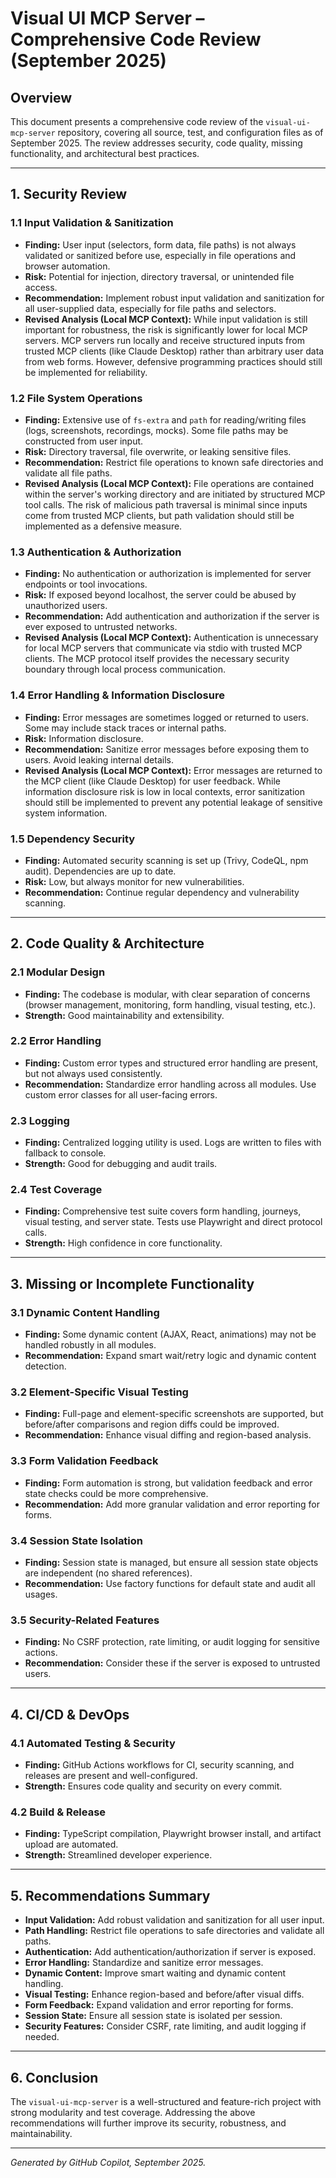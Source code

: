 # Visual UI MCP Server – Comprehensive Code Review (September 2025)

## Overview

This document presents a comprehensive code review of the `visual-ui-mcp-server` repository, covering all source, test, and configuration files as of September 2025. The review addresses security, code quality, missing functionality, and architectural best practices.

---

## 1. Security Review

### 1.1 Input Validation & Sanitization

- **Finding:** User input (selectors, form data, file paths) is not always validated or sanitized before use, especially in file operations and browser automation.
- **Risk:** Potential for injection, directory traversal, or unintended file access.
- **Recommendation:** Implement robust input validation and sanitization for all user-supplied data, especially for file paths and selectors.
- **Revised Analysis (Local MCP Context):** While input validation is still important for robustness, the risk is significantly lower for local MCP servers. MCP servers run locally and receive structured inputs from trusted MCP clients (like Claude Desktop) rather than arbitrary user data from web forms. However, defensive programming practices should still be implemented for reliability.

### 1.2 File System Operations

- **Finding:** Extensive use of `fs-extra` and `path` for reading/writing files (logs, screenshots, recordings, mocks). Some file paths may be constructed from user input.
- **Risk:** Directory traversal, file overwrite, or leaking sensitive files.
- **Recommendation:** Restrict file operations to known safe directories and validate all file paths.
- **Revised Analysis (Local MCP Context):** File operations are contained within the server's working directory and are initiated by structured MCP tool calls. The risk of malicious path traversal is minimal since inputs come from trusted MCP clients, but path validation should still be implemented as a defensive measure.

### 1.3 Authentication & Authorization

- **Finding:** No authentication or authorization is implemented for server endpoints or tool invocations.
- **Risk:** If exposed beyond localhost, the server could be abused by unauthorized users.
- **Recommendation:** Add authentication and authorization if the server is ever exposed to untrusted networks.
- **Revised Analysis (Local MCP Context):** Authentication is unnecessary for local MCP servers that communicate via stdio with trusted MCP clients. The MCP protocol itself provides the necessary security boundary through local process communication.

### 1.4 Error Handling & Information Disclosure

- **Finding:** Error messages are sometimes logged or returned to users. Some may include stack traces or internal paths.
- **Risk:** Information disclosure.
- **Recommendation:** Sanitize error messages before exposing them to users. Avoid leaking internal details.
- **Revised Analysis (Local MCP Context):** Error messages are returned to the MCP client (like Claude Desktop) for user feedback. While information disclosure risk is low in local contexts, error sanitization should still be implemented to prevent any potential leakage of sensitive system information.

### 1.5 Dependency Security

- **Finding:** Automated security scanning is set up (Trivy, CodeQL, npm audit). Dependencies are up to date.
- **Risk:** Low, but always monitor for new vulnerabilities.
- **Recommendation:** Continue regular dependency and vulnerability scanning.

---

## 2. Code Quality & Architecture

### 2.1 Modular Design

- **Finding:** The codebase is modular, with clear separation of concerns (browser management, monitoring, form handling, visual testing, etc.).
- **Strength:** Good maintainability and extensibility.

### 2.2 Error Handling

- **Finding:** Custom error types and structured error handling are present, but not always used consistently.
- **Recommendation:** Standardize error handling across all modules. Use custom error classes for all user-facing errors.

### 2.3 Logging

- **Finding:** Centralized logging utility is used. Logs are written to files with fallback to console.
- **Strength:** Good for debugging and audit trails.

### 2.4 Test Coverage

- **Finding:** Comprehensive test suite covers form handling, journeys, visual testing, and server state. Tests use Playwright and direct protocol calls.
- **Strength:** High confidence in core functionality.

---

## 3. Missing or Incomplete Functionality

### 3.1 Dynamic Content Handling

- **Finding:** Some dynamic content (AJAX, React, animations) may not be handled robustly in all modules.
- **Recommendation:** Expand smart wait/retry logic and dynamic content detection.

### 3.2 Element-Specific Visual Testing

- **Finding:** Full-page and element-specific screenshots are supported, but before/after comparisons and region diffs could be improved.
- **Recommendation:** Enhance visual diffing and region-based analysis.

### 3.3 Form Validation Feedback

- **Finding:** Form automation is strong, but validation feedback and error state checks could be more comprehensive.
- **Recommendation:** Add more granular validation and error reporting for forms.

### 3.4 Session State Isolation

- **Finding:** Session state is managed, but ensure all session state objects are independent (no shared references).
- **Recommendation:** Use factory functions for default state and audit all usages.

### 3.5 Security-Related Features

- **Finding:** No CSRF protection, rate limiting, or audit logging for sensitive actions.
- **Recommendation:** Consider these if the server is exposed to untrusted users.

---

## 4. CI/CD & DevOps

### 4.1 Automated Testing & Security

- **Finding:** GitHub Actions workflows for CI, security scanning, and releases are present and well-configured.
- **Strength:** Ensures code quality and security on every commit.

### 4.2 Build & Release

- **Finding:** TypeScript compilation, Playwright browser install, and artifact upload are automated.
- **Strength:** Streamlined developer experience.

---

## 5. Recommendations Summary

- **Input Validation:** Add robust validation and sanitization for all user input.
- **Path Handling:** Restrict file operations to safe directories and validate all paths.
- **Authentication:** Add authentication/authorization if server is exposed.
- **Error Handling:** Standardize and sanitize error messages.
- **Dynamic Content:** Improve smart waiting and dynamic content handling.
- **Visual Testing:** Enhance region-based and before/after visual diffs.
- **Form Feedback:** Expand validation and error reporting for forms.
- **Session State:** Ensure all session state is isolated per session.
- **Security Features:** Consider CSRF, rate limiting, and audit logging if needed.

---

## 6. Conclusion

The `visual-ui-mcp-server` is a well-structured and feature-rich project with strong modularity and test coverage. Addressing the above recommendations will further improve its security, robustness, and maintainability.

---

_Generated by GitHub Copilot, September 2025._
